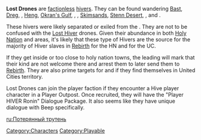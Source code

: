 **Lost Drones** are [factionless](Factions.md "wikilink")
[hivers](Hive.md "wikilink"). They can be found wandering
[Bast](Bast_(Zone).md "wikilink"), [Dreg](Dreg.md "wikilink"), [](Flats_Lagoon_(Zone).md), [Heng](Heng_(Zone).md "wikilink"),
[Okran's Gulf](Okran's_Gulf.md "wikilink"), [](Okran's_Pride.md), [](Okran's_Valley.md), [Skimsands](Skimsands.md "wikilink"),
[Stenn Desert](Stenn_Desert.md "wikilink"), [](The_Great_Desert.md), and [](The_Hook.md).

These hivers were likely separated or exiled from the [](Western_Hive.md). They are not to be confused with the
[Lost Hiver](Lost_Hiver.md "wikilink") drones. Given their abundance in
both [Holy Nation](03%20-%20Projects%20&%20Wikis/Kenshi/Kenshi%20Wiki/Kenshi%20Wiki%20Template/The_Holy_Nation.md "wikilink") and [](03%20-%20Projects%20&%20Wikis/Kenshi/Kenshi%20Wiki/Kenshi%20Wiki%20Template/United_Cities.md) areas, it's likely that these type of
Hivers are the source for the majority of Hiver slaves in
[Rebirth](Rebirth.md "wikilink") for the HN and [](03%20-%20Projects%20&%20Wikis/Kenshi/Kenshi%20Wiki/Kenshi%20Wiki%20Template/Empire_Peasants.md) for the UC.

If they get inside or too close to holy nation towns, the leading [](Holy_Sentinel.md) will mark that their kind are not
welcome there and arrest them to later send them to
[Rebirth](Rebirth.md "wikilink"). They are also prime targets for [](Slave_Hunter.md) and [](Noble_Hunter.md) if they find themselves in United
Cities territory.

Lost Drones can join the player faction if they encounter a Hive player
character in a Player Outpost. Once recruited, they will have the
"Player HIVER Ronin" Dialogue Package. It also seems like they have
unique dialogue with Вeep specifically.

[ru:Потерянный трутень](ru:Потерянный_трутень "wikilink")

[Category:Characters](Category:Characters "wikilink")
[Category:Playable](Category:Playable "wikilink")